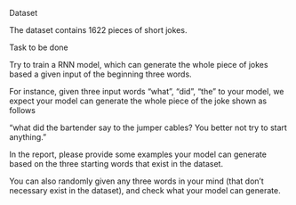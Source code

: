 Dataset

The dataset contains 1622 pieces of short jokes.

Task to be done

Try to train a RNN model, which can generate the whole piece of jokes based a given input of the beginning three words.

For instance, given three input words “what”, “did”, “the” to your model, we expect your model can generate the whole piece of the joke shown as follows

“what did the bartender say to the jumper cables? You better not try to start anything.”

In the report, please provide some examples your model can generate based on the three starting words that exist in the dataset.

You can also randomly given any three words in your mind (that don’t necessary exist in the dataset), and check what your model can generate.
